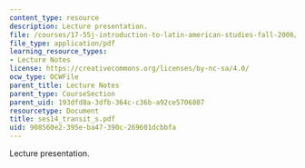 ```yaml
---
content_type: resource
description: Lecture presentation.
file: /courses/17-55j-introduction-to-latin-american-studies-fall-2006/908560e2395eba47390c269601dcbbfa_ses14_transit_s.pdf
file_type: application/pdf
learning_resource_types:
- Lecture Notes
license: https://creativecommons.org/licenses/by-nc-sa/4.0/
ocw_type: OCWFile
parent_title: Lecture Notes
parent_type: CourseSection
parent_uid: 193dfd8a-3dfb-364c-c36b-a92ce5706807
resourcetype: Document
title: ses14_transit_s.pdf
uid: 908560e2-395e-ba47-390c-269601dcbbfa
---
```

Lecture presentation.
